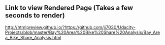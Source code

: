 ## Link to view Rendered Page (Takes a few seconds to render)

http://htmlpreview.github.io/?https://github.com/jj7030/Udacity-Projects/blob/master/Bay%20Area%20Bike%20Share%20Analysis/Bay_Area_Bike_Share_Analysis.html